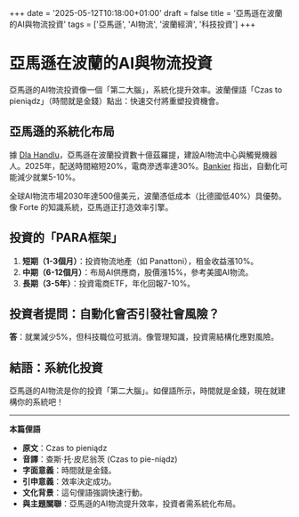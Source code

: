 +++
date = '2025-05-12T10:18:00+01:00'
draft = false
title = '亞馬遜在波蘭的AI與物流投資'
tags = ['亞馬遜', 'AI物流', '波蘭經濟', '科技投資']
+++

# 亞馬遜在波蘭的AI與物流投資

亞馬遜的AI物流投資像一個「第二大腦」，系統化提升效率。波蘭俚語「Czas to pieniądz」（時間就是金錢）點出：快速交付將重塑投資機會。

## 亞馬遜的系統化布局

據 [Dla Handlu](https://www.dlahandlu.pl/detal-hurt/zakupy-z-amazona-przyjada-szybciej-milionowe-inwestycje,157553.html)，亞馬遜在波蘭投資數十億茲羅提，建設AI物流中心與觸覺機器人。2025年，配送時間縮短20%，電商滲透率達30%。[Bankier](https://www.bankier.pl/wiadomosc/Amazon-stworzyl-robota-ze-zmyslem-dotyku-Czy-to-koniec-pracy-dla-tysiecy-ludzi-8937943.html) 指出，自動化可能減少就業5-10%。

全球AI物流市場2030年達500億美元，波蘭憑低成本（比德國低40%）具優勢。像 Forte 的知識系統，亞馬遜正打造效率引擎。

## 投資的「PARA框架」

1. **短期（1-3個月）**：投資物流地產（如 Panattoni），租金收益漲10%。
2. **中期（6-12個月）**：布局AI供應商，股價漲15%，參考美國AI物流。
3. **長期（3-5年）**：投資電商ETF，年化回報7-10%。

## 投資者提問：自動化會否引發社會風險？

**答**：就業減少5%，但科技職位可抵消。像管理知識，投資需結構化應對風險。

## 結語：系統化投資

亞馬遜的AI物流是你的投資「第二大腦」。如俚語所示，時間就是金錢，現在就建構你的系統吧！

---

**本篇俚語**

- **原文**：Czas to pieniądz  
- **音譯**：查斯·托·皮尼翁茨 (Czas to pie-niądz)  
- **字面意義**：時間就是金錢。  
- **引申意義**：效率決定成功。  
- **文化背景**：這句俚語強調快速行動。  
- **與主題關聯**：亞馬遜的AI物流提升效率，投資者需系統化布局。